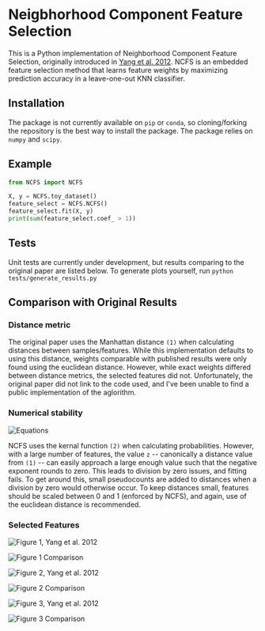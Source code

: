 # Neigbhorhood Component Feature Selection

This is a Python implementation of Neighborhood Component Feature Selection,
originally introduced in [Yang et al. 2012](http://www.jcomputers.us/vol7/jcp0701-19.pdf).
NCFS is an embedded feature selection method that learns feature weights by
maximizing prediction accuracy in a leave-one-out KNN classifier.

## Installation

The package is not currently available on `pip` or `conda`, so cloning/forking
the repository is the best way to install the package. The package relies on
`numpy` and `scipy`. 

## Example

```python
from NCFS import NCFS

X, y = NCFS.toy_dataset()
feature_select = NCFS.NCFS()
feature_select.fit(X, y)
print(sum(feature_select.coef_ > 1))
```

## Tests

Unit tests are currently under development, but results comparing to the
original paper are listed below. To generate plots yourself, run
`python tests/generate_results.py`

## Comparison with Original Results

### Distance metric

The original paper uses the Manhattan distance `(1)` when calculating distances
between samples/features. While this implementation defaults to using this
distance, weights comparable with published results were only found using the
euclidean distance. However, while exact weights differed between distance
metrics, the selected features did not. Unfortunately, the original paper
did not link to the code used, and I've been unable to find a public
implementation of the aglorithm.

### Numerical stability

![Equations](https://github.com/dakota-hawkins/NCFS/tree/master/images/distance.png)

NCFS uses the kernal function `(2)` when calculating probabilities. However, with
a large number of features, the value `z` -- canonically a distance value from
`(1)` -- can easily approach a large enough value such that the negative
exponent rounds to zero. This leads to division by zero issues, and fitting
fails. To get around this, small pseudocounts are added to distances when a
division by zero would otherwise occur. To keep distances small, features should
be scaled between 0 and 1 (enforced by NCFS), and again, use of the euclidean
distance is recommended.

### Selected Features

![Figure 1, Yang et al. 2012](https://github.com/dakota-hawkins/NCFS/tree/master/images/Figure1.png)

![Figure 1 Comparison](https://github.com/dakota-hawkins/NCFS/tree/master/images/figure1_comp.png)

![Figure 2, Yang et al. 2012](https://github.com/dakota-hawkins/NCFS/tree/master/images/Figure2.png)

![Figure 2 Comparison](https://github.com/dakota-hawkins/NCFS/tree/master/images/figure2_comp.png)

![Figure 3, Yang et al. 2012](https://github.com/dakota-hawkins/NCFS/tree/master/images/Figure3.png)

![Figure 3 Comparison](https://github.com/dakota-hawkins/NCFS/tree/master/images/figure3_comp.png)